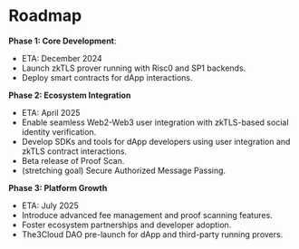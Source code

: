 # Roadmap

**Phase 1: Core Development**: 
* ETA: December 2024
* Launch zkTLS prover running with Risc0 and SP1 backends.
* Deploy smart contracts for dApp interactions.

**Phase 2: Ecosystem Integration**

* ETA: April 2025
* Enable seamless Web2-Web3 user integration with zkTLS-based social identity verification.
* Develop SDKs and tools for dApp developers using user integration and zkTLS contract interactions.
* Beta release of Proof Scan.
* (stretching goal) Secure Authorized Message Passing.


**Phase 3: Platform Growth**

* ETA: July 2025
* Introduce advanced fee management and proof scanning features.
* Foster ecosystem partnerships and developer adoption.
* The3Cloud DAO pre-launch for dApp and third-party running provers.
